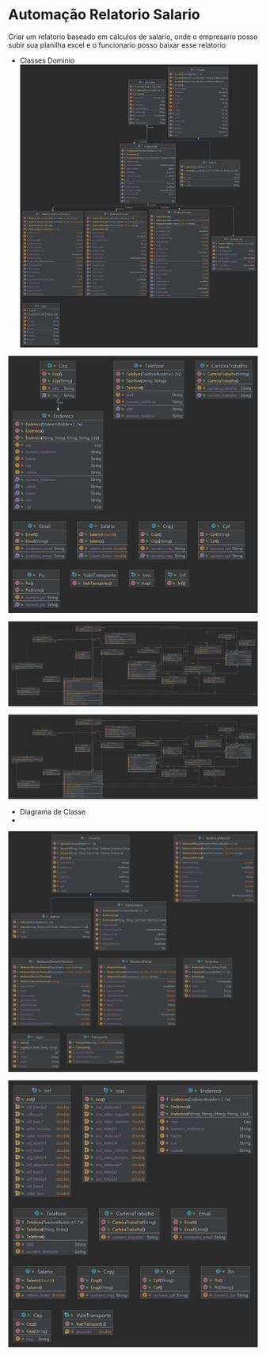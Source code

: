 # Automação Relatorio Salario

Criar um relatorio baseado em calculos de salario, onde o empresario posso subir sua planilha excel e o funcionario posso baixar esse relatorio


* Classes Dominio 
![img.png](../image/img.png)

![img.png](img.png)

![img_1.png](img_1.png)

![img_2.png](img_2.png)

* Diagrama de Classe
* 
![img_3.png](img_3.png)

![img_4.png](img_4.png)
